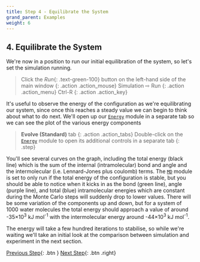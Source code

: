 ```yaml
---
title: Step 4 - Equilibrate the System
grand_parent: Examples
weight: 6
---
```


## 4. Equilibrate the System

We're now in a position to run our initial equilibration of the system, so let's set the simulation running.

> Click the _Run_{: .text-green-100} button on the left-hand side of the main window
{: .action .action_mouse}
> Simulation &#8680; Run
{: .action .action_menu}
> Ctrl-R
{: .action .action_key}

It's useful to observe the energy of the configuration as we're equilibrating our system, since once this reaches a steady value we can begin to think about what to do next. We'll open up our [`Energy`](../../userguide/modules/energy) module in a separate tab so we can see the plot of the various energy components

> **Evolve (Standard)** tab
{: .action .action_tabs}
> Double-click on the [`Energy`](../../userguide/modules/energy) module to open its additional controls in a separate tab
{: .step}

You'll see several curves on the graph, including the total energy (black line) which is the sum of the internal (intramolecular) bond and angle and the intermolecular (i.e. Lennard-Jones plus coulomb) terms. The [`MD`](../../userguide/modules/md) module is set to only run if the total energy of the configuration is stable, but you should be able to notice when it kicks in as the bond (green line), angle (purple line), and total (blue) intramolecular energies which are constant during the Monte Carlo steps will suddenly drop to lower values. There will be some variation of the components up and down, but for a system of 1000 water molecules the total energy should approach a value of around -35&times;10<sup>3</sup> kJ mol<sup>-1</sup> with the intermolecular energy around -44&times;10<sup>3</sup> kJ mol<sup>-1</sup>.

The energy will take a few hundred iterations to stabilise, so while we're waiting we'll take an initial look at the comparison between simulation and experiment in the next section.

[Previous Step](/docs/examples/water/step3){: .btn }   [Next Step](/docs/examples/water/step5){: .btn .right}
